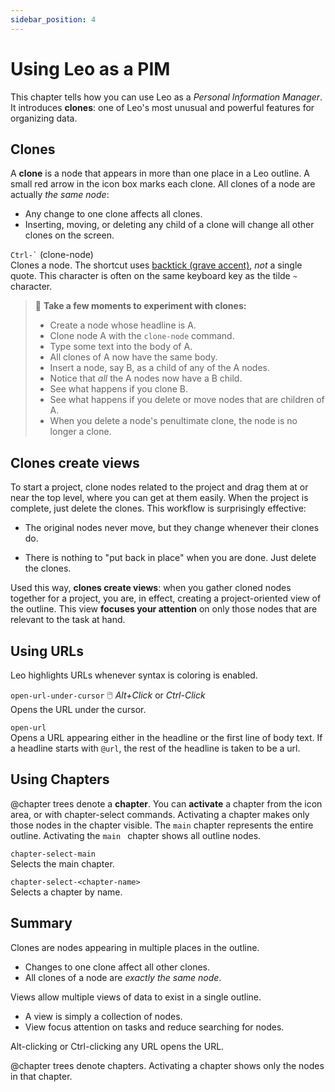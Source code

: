 ```yaml
---
sidebar_position: 4
---
```


# Using Leo as a PIM

This chapter tells how you can use Leo as a *Personal Information Manager*. It introduces **clones**: one of Leo's most unusual and powerful features for organizing data.

## Clones

A **clone** is a node that appears in more than one place in a Leo outline. A small red arrow in the icon box marks each clone. All clones of a node are actually *the same node*:

- Any change to one clone affects all clones.
- Inserting, moving, or deleting any child of a clone will change all other clones on the screen.

`` Ctrl-` ``  (clone-node)\
Clones a node. The shortcut uses [backtick (grave accent)](https://superuser.com/questions/254076/how-do-i-type-the-tick-and-backtick-characters-on-windows), *not* a single quote.  This character is often on the same keyboard key as the tilde `~` character.

> 🧪 **Take a few moments to experiment with clones:**
> - Create a node whose headline is A.
> - Clone node A with the ``clone-node`` command.
> - Type some text into the body of A.
> - All clones of A now have the same body.
> - Insert a node, say B, as a child of any of the A nodes.
> - Notice that *all* the A nodes now have a B child.
> - See what happens if you clone B.
> - See what happens if you delete or move nodes that are children of A.
> - When you delete a node's penultimate clone, the node is no longer a clone.

## Clones create views

To start a project, clone nodes related to the project and drag them at or near the top level, where you can get at them easily. When the project is complete, just delete the clones. This workflow is surprisingly effective:

- The original nodes never move, but they change whenever their clones do.

- There is nothing to "put back in place" when you are done. Just delete the clones.

Used this way, **clones create views**: when you gather cloned nodes together for a project, you are, in effect, creating a project-oriented view of the outline. This view **focuses your attention** on only those nodes that are relevant to the task at hand.

## Using URLs

Leo highlights URLs whenever syntax is coloring is enabled.

`open-url-under-cursor` 🖱️ _Alt+Click_ or _Ctrl-Click_\
    Opens the URL under the cursor.
    
`open-url`\
    Opens a URL appearing either in the headline or the first line of body text. If a headline starts with `@url`, the rest of the headline is taken to be a url.

## Using Chapters

@chapter trees denote a **chapter**. You can **activate** a chapter from the icon area, or with chapter-select commands. Activating a chapter makes only those nodes in the chapter visible. The `main` chapter represents the entire outline. Activating the `main ` chapter shows all outline nodes.

`chapter-select-main`\
    Selects the main chapter.

`chapter-select-<chapter-name>`\
    Selects a chapter by name.

## Summary

Clones are nodes appearing in multiple places in the outline.

- Changes to one clone affect all other clones.
- All clones of a node are *exactly the same node*.

Views allow multiple views of data to exist in a single outline.

- A view is simply a collection of nodes.
- View focus attention on tasks and reduce searching for nodes.

Alt-clicking or Ctrl-clicking any URL opens the URL.

@chapter trees denote chapters. Activating a chapter shows only the nodes in that chapter.
